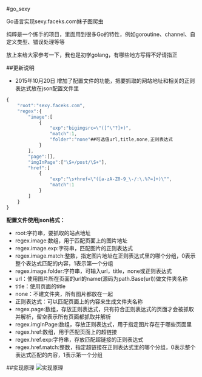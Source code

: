 #go_sexy

Go语言实现sexy.faceks.com妹子图爬虫

纯粹是一个练手的项目，里面用到很多Go的特性，例如goroutine、channel、自定义类型、错误处理等等

放上来给大家参考一下，我也是初学golang，有哪些地方写得不好请指正

##更新说明
- 2015年10月20日 增加了配置文件的功能，把要抓取的网站地址和相关的正则表达式放在json配置文件里

```javascript
{
	"root":"sexy.faceks.com",
	"regex":{
		"image":[
			{
				"exp":"bigimgsrc=\"([^\"?]+)",
				"match":1,
				"folder":"none"##可选值url,title,none,正则表达式
			}
		],
		"page":[],
		"imgInPage":["\S+/post/\S+"],
		"href":[
			{
				"exp":"\s+href=\"([a-zA-Z0-9_\-/:\.%?=]+)\"",
				"match":1
			}
		]
	}
}
```

**配置文件使用json格式：**
- root:字符串，要抓取的站点地址
- regex.image:数组，用于匹配页面上的图片地址
- regex.image.exp:字符串，匹配图片的正则表达式
- regex.image.match:整数，指定图片地址在正则表达式里的哪个分组，0表示整个表达式匹配的内容，1表示第一个分组
- regex.image.folder:字符串，可输入url，title，none或正则表达式
 - url：使用图片所在页面的url的name(源码为path.Base(url))做文件夹名称
 - title：使用页面的title
 - none：不建文件夹，所有图片都放在一起
 - 正则表达式：可以匹配页面上的内容来生成文件夹名称
- regex.page:数组，存放正则表达式，只有符合正则表达式的页面才会被抓取并解析，留空表示所有页面都抓取并解析
- regex.imgInPage:数组，存放正则表达式，用于指定图片存在于哪些页面里
- regex.href:数组，用于匹配页面上的超链接
 - regex.href.exp:字符串，存放匹配超链接的正则表达式
 - regex.href.match:整数，指定超链接在正则表达式里的哪个分组，0表示整个表达式匹配的内容，1表示第一个分组

##实现原理
![实现原理](http://git.oschina.net/xpan-lu/go_sexy/raw/master/theory.png)